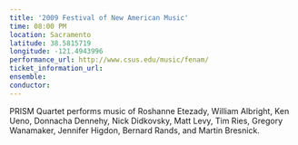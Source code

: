 ```yaml
---
title: '2009 Festival of New American Music'
time: 08:00 PM
location: Sacramento
latitude: 38.5815719
longitude: -121.4943996
performance_url: http://www.csus.edu/music/fenam/
ticket_information_url: 
ensemble: 
conductor: 
---
```

PRISM Quartet performs music of Roshanne Etezady, William Albright, Ken Ueno, Donnacha Dennehy, Nick Didkovsky, Matt Levy, Tim Ries, Gregory Wanamaker, Jennifer Higdon, Bernard Rands, and Martin Bresnick.  